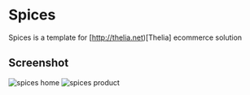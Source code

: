 # Spices

Spices is a template for [http://thelia.net)[Thelia] ecommerce solution

## Screenshot

![spices home](http://thelia.net/templates/spices/home.jpg)
![spices product](http://thelia.net/templates/spices/product.jpg)

